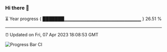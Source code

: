 ### Hi there 👋

⏳ Year progress { ███████▁▁▁▁▁▁▁▁▁▁▁▁▁▁▁▁▁▁▁▁▁▁▁ } 26.51 %

---

⏰ Updated on Fri, 07 Apr 2023 18:08:53 GMT

![Progress Bar CI](https://github.com/Shyam-Makwana/GitHub-Actions-Demo/workflows/Progress%20Bar%20CI/badge.svg)
